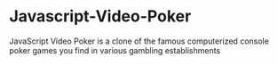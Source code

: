 Javascript-Video-Poker
======================

JavaScript Video Poker is a clone of the famous computerized console poker games you find in various gambling establishments
